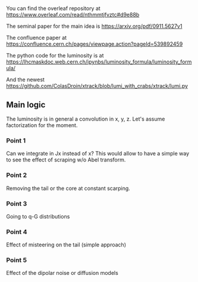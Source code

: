 # 
You can find the overleaf repository at
https://www.overleaf.com/read/nthmmtjfvztc#d9e88b

The seminal paper for the main idea is https://arxiv.org/pdf/0911.5627v1

The confluence paper at https://confluence.cern.ch/pages/viewpage.action?pageId=539892459

The python code for the luminosity is at https://lhcmaskdoc.web.cern.ch/ipynbs/luminosity_formula/luminosity_formula/


And the newest https://github.com/ColasDroin/xtrack/blob/lumi_with_crabs/xtrack/lumi.py


## Main logic

The luminosity is in general a convolution in x, y, z. 
Let's assume factorization for the moment.

### Point 1
Can we integrate in Jx instead of x?
This would allow to have a simple way to see the effect of scraping w/o Abel transform.

### Point 2 
Removing the tail or the core at constant scarping.

### Point 3
Going to q-G distributions

### Point 4
Effect of misteering on the tail (simple approach)

### Point 5
Effect of the dipolar noise or diffusion models

